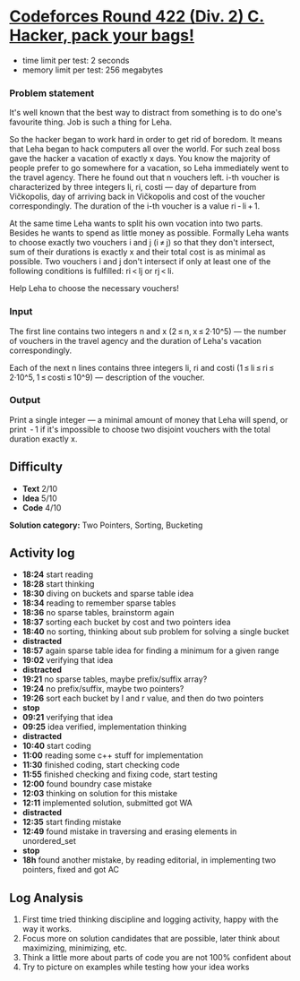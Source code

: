 # [Codeforces Round 422 (Div. 2) C. Hacker, pack your bags!](https://codeforces.com/contest/822/problem/C)

- time limit per test: 2 seconds  
- memory limit per test: 256 megabytes

### Problem statement

It's well known that the best way to distract from something is to do one's favourite thing. Job is such a thing for Leha.

So the hacker began to work hard in order to get rid of boredom. It means that Leha began to hack computers all over the world. For such zeal boss gave the hacker a vacation of exactly x days. You know the majority of people prefer to go somewhere for a vacation, so Leha immediately went to the travel agency. There he found out that n vouchers left. i-th voucher is characterized by three integers li, ri, costi — day of departure from Vičkopolis, day of arriving back in Vičkopolis and cost of the voucher correspondingly. The duration of the i-th voucher is a value ri - li + 1.

At the same time Leha wants to split his own vocation into two parts. Besides he wants to spend as little money as possible. Formally Leha wants to choose exactly two vouchers i and j (i ≠ j) so that they don't intersect, sum of their durations is exactly x and their total cost is as minimal as possible. Two vouchers i and j don't intersect if only at least one of the following conditions is fulfilled: ri < lj or rj < li.

Help Leha to choose the necessary vouchers!

### Input

The first line contains two integers n and x (2 ≤ n, x ≤ 2·10^5) — the number of vouchers in the travel agency and the duration of Leha's vacation correspondingly.

Each of the next n lines contains three integers li, ri and costi (1 ≤ li ≤ ri ≤ 2·10^5, 1 ≤ costi ≤ 10^9) — description of the voucher.

### Output

Print a single integer — a minimal amount of money that Leha will spend, or print  - 1 if it's impossible to choose two disjoint vouchers with the total duration exactly x.

## Difficulty

- **Text** 2/10
- **Idea** 5/10
- **Code** 4/10

**Solution category:** Two Pointers, Sorting, Bucketing

## Activity log

- **18:24** start reading
- **18:28** start thinking
- **18:30** diving on buckets and sparse table idea
- **18:34** reading to remember sparse tables
- **18:36** no sparse tables, brainstorm again
- **18:37** sorting each bucket by cost and two pointers idea
- **18:40** no sorting, thinking about sub problem for solving a single bucket
- **distracted**
- **18:57** again sparse table idea for finding a minimum for a given range
- **19:02** verifying that idea
- **distracted**
- **19:21** no sparse tables, maybe prefix/suffix array?
- **19:24** no prefix/suffix, maybe two pointers?
- **19:26** sort each bucket by l and r value, and then do two pointers
- **stop**
- **09:21** verifying that idea
- **09:25** idea verified, implementation thinking
- **distracted** 
- **10:40** start coding
- **11:00** reading some c++ stuff for implementation
- **11:30** finished coding, start checking code
- **11:55** finished checking and fixing code, start testing
- **12:00** found boundry case mistake
- **12:03** thinking on solution for this mistake
- **12:11** implemented solution, submitted got WA
- **distracted**
- **12:35** start finding mistake
- **12:49** found mistake in traversing and erasing elements in unordered_set
- **stop**
- **18h** found another mistake, by reading editorial, in implementing two pointers, fixed and got AC

## Log Analysis

1. First time tried thinking discipline and logging activity, happy with the way it works.
2. Focus more on solution candidates that are possible, later think about maximizing, minimizing, etc.
3. Think a little more about parts of code you are not 100% confident about
4. Try to picture on examples while testing how your idea works



